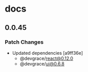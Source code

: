 # docs

## 0.0.45

### Patch Changes

- Updated dependencies [a9ff36e]
  - @devgrace/react@0.12.0
  - @devgrace/ui@0.6.8
